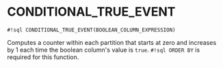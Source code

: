 # CONDITIONAL_TRUE_EVENT
`#!sql CONDITIONAL_TRUE_EVENT(BOOLEAN_COLUMN_EXPRESSION)`

Computes a counter within each partition that starts at zero and increases by 1 each
time the boolean column's value is `true`. `#!sql ORDER BY` is required for this function.


